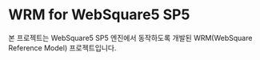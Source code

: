 # WRM for WebSquare5 SP5 

본 프로젝트는 WebSquare5 SP5 엔진에서 동작하도록 개발된 WRM(WebSquare Reference Model) 프로젝트입니다.

